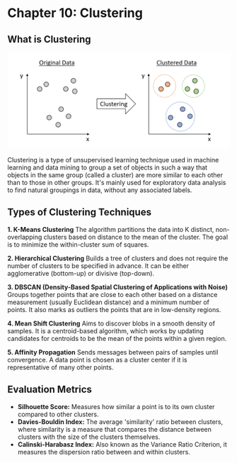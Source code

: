 # Chapter 10: Clustering

## What is Clustering
![CL](../../assets/clustering.png)

Clustering is a type of unsupervised learning technique used in machine learning and data mining to group a set of objects in such a way that objects in the same group (called a cluster) are more similar to each other than to those in other groups. It's mainly used for exploratory data analysis to find natural groupings in data, without any associated labels.

## Types of Clustering Techniques
**1. K-Means Clustering**
The algorithm partitions the data into K distinct, non-overlapping clusters based on distance to the mean of the cluster. The goal is to minimize the within-cluster sum of squares.

**2. Hierarchical Clustering**
Builds a tree of clusters and does not require the number of clusters to be specified in advance. It can be either agglomerative (bottom-up) or divisive (top-down).

**3. DBSCAN (Density-Based Spatial Clustering of Applications with Noise)**
Groups together points that are close to each other based on a distance measurement (usually Euclidean distance) and a minimum number of points. It also marks as outliers the points that are in low-density regions.

**4. Mean Shift Clustering**
 Aims to discover blobs in a smooth density of samples. It is a centroid-based algorithm, which works by updating candidates for centroids to be the mean of the points within a given region.

**5. Affinity Propagation**
Sends messages between pairs of samples until convergence. A data point is chosen as a cluster center if it is representative of many other points.


## Evaluation Metrics
- **Silhouette Score:** Measures how similar a point is to its own cluster compared to other clusters.
- **Davies-Bouldin Index:** The average 'similarity' ratio between clusters, where similarity is a measure that compares the distance between clusters with the size of the clusters themselves.
- **Calinski-Harabasz Index:** Also known as the Variance Ratio Criterion, it measures the dispersion ratio between and within clusters.